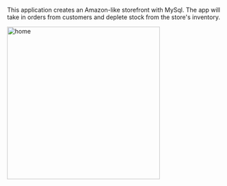 This application creates an Amazon-like storefront with MySql. The app will take in orders from customers and deplete stock from the store's inventory.

<img width="357" alt="home" src="https://user-images.githubusercontent.com/44249106/50936221-63661480-1434-11e9-8062-15b063faef87.PNG">
